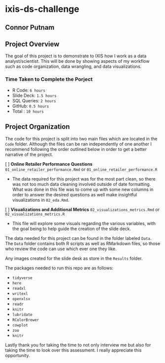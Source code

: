 # ixis-ds-challenge
## Connor Putnam
<!-- badges: start -->
<!-- badges: end -->

## Project Overview

The goal of this project is to demonstrate to IXIS how I work as a data analyst/scientist. This will be done by showing aspects of my workflow such as code organization, data wrangling, and data visualizations. 

### Time Taken to Complete the Porject

* R Code: `6 hours`
* Slide Deck: `1.5 hours`
* SQL Queries: `2 hours`
* GitHub: `0.5 hours`
* Total : `10 hours`

## Project Organization

The code for this project is split into two main files which are located in the `Code` folder. Although the files can be ran independently of one another I recommend following the order outlined below in order to get a better narrative of the project. 

[ ] **Online Retailer Performance Questions** `01_online_retailer_performance.Rmd` or `01_online_retailer_performance.R`
  
  * The data required for this project was for the most part clean, so there was not too much data cleaning involved outside of date formatting. What was done in this file was to come up with some new columns in order to answer the desired questions as well make insightful visualizations in `02_eda.Rmd`.

[ ] **Visualizations and Additional Metrics** `02_visualizations_metrics.Rmd` or `02_visualizations_metrics.R`
  
  * This file will explore some visuals regarding the various variables, with the goal being to help guide the creation of the slide deck.
  
The data needed for this project can be found in the folder labeled `Data`. The `Data` folder contains both R scripts as well as RMarkdown files, so those who review the code can use which ever one they like.

Any images created for the slide desk as store in the `Results` folder.

The packages needed to run this repo are as follows:

  * `tidyverse`
  * `here`
  * `readxl`
  * `writexl`
  * `openxlsx`
  * `readr`
  * `knitr`
  * `lubridate`
  * `RColorBrewer`
  * `cowplot`
  * `zoo`
  * `knitr`
  
Lastly thank you for taking the time to not only interview me but also for taking the time to look over this assessment. I really appreciate this opportunity.